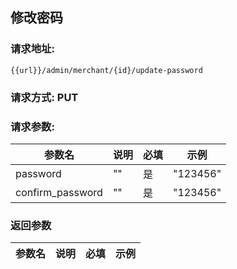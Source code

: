 ## 修改密码
### 请求地址:
```
{{url}}/admin/merchant/{id}/update-password
```
### 请求方式: PUT  
### 请求参数:  

|参数名|说明|必填|示例|  
 |---|---|---|---|  
|password|""|是|"123456"|  
|confirm_password|""|是|"123456"|  
### 返回参数  

|参数名|说明|必填|示例|  
 |---|---|---|---|  
